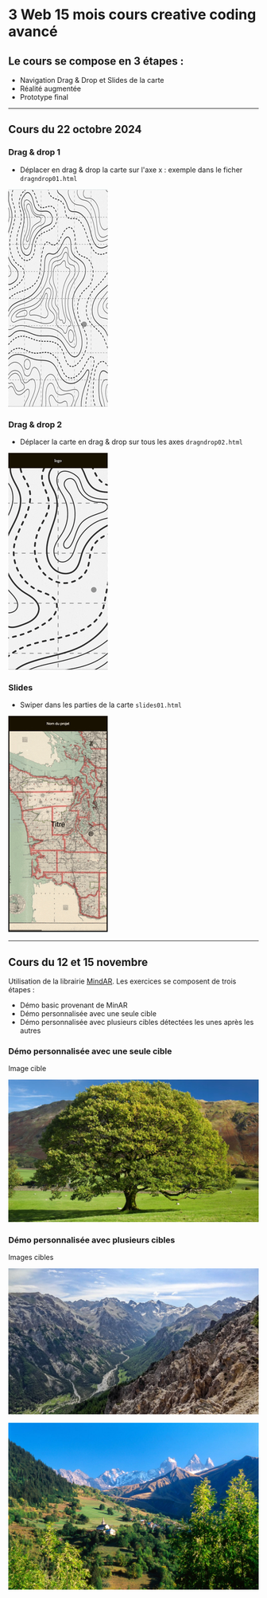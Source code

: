 # 3 Web 15 mois cours creative coding avancé

## Le cours se compose en 3 étapes :
- Navigation Drag & Drop et Slides de la carte
- Réalité augmentée
- Prototype final

---

## Cours du 22 octobre 2024

### Drag & drop 1
- Déplacer en drag & drop la carte sur l'axe x : exemple dans le ficher `dragndrop01.html`
 
![gif](images/dragndrop1.gif)

### Drag & drop 2
- Déplacer la carte en drag & drop sur tous les axes `dragndrop02.html`

![gif](images/dragndrop02.gif)


### Slides
- Swiper dans les parties de la carte `slides01.html`

![gif](images/swipe.gif)

---

## Cours du 12 et 15 novembre
Utilisation de la librairie [MindAR](https://hiukim.github.io/mind-ar-js-doc/). Les exercices se composent de trois étapes :
- Démo basic provenant de MinAR
- Démo personnalisée avec une seule cible
- Démo personnalisée avec plusieurs cibles détectées les unes après les autres

### Démo personnalisée avec une seule cible

Image cible

![image](images/AR/chene.jpg)

### Démo personnalisée avec plusieurs cibles

Images cibles

![image01](images/AR/cible01.jpg)

![image02](images/AR/cible02.jpg)
